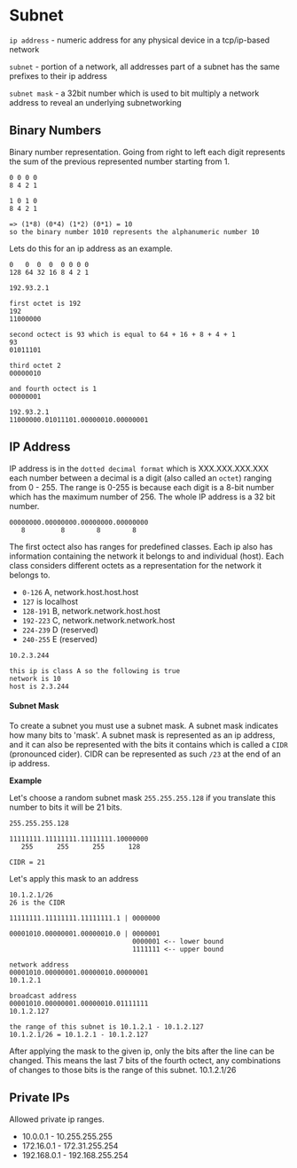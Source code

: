 # Subnet

`ip address` - numeric address for any physical device in a tcp/ip-based network

`subnet` - portion of a network, all addresses part of a subnet has the same prefixes to their ip address

`subnet mask` - a 32bit number which is used to bit multiply a network address to reveal an underlying subnetworking

## Binary Numbers

Binary number representation. Going from right to left each digit represents the sum of the previous represented number starting from 1.

```
0 0 0 0
8 4 2 1

1 0 1 0
8 4 2 1

=> (1*8) (0*4) (1*2) (0*1) = 10
so the binary number 1010 represents the alphanumeric number 10
```

Lets do this for an ip address as an example.

```
0   0  0  0  0 0 0 0
128 64 32 16 8 4 2 1
```

```
192.93.2.1

first octet is 192
192
11000000

second octect is 93 which is equal to 64 + 16 + 8 + 4 + 1 
93
01011101

third octet 2
00000010

and fourth octect is 1
00000001

192.93.2.1
11000000.01011101.00000010.00000001
```

## IP Address

IP address is in the `dotted decimal format` which is XXX.XXX.XXX.XXX each number between a decimal is a digit (also called an `octet`) ranging from 0 - 255. The range is 0-255 is because each digit is a 8-bit number which has the maximum number of 256. The whole IP address is a 32 bit number.

```
00000000.00000000.00000000.00000000
   8         8        8        8
```

The first octect also has ranges for predefined classes. Each ip also has information containing the network it belongs to and individual (host). Each class considers different octets as a representation for the network it belongs to.

- `0-126` A, network.host.host.host
- `127` is localhost
- `128-191` B, network.network.host.host
- `192-223` C, network.network.network.host
- `224-239` D (reserved)
- `240-255` E (reserved)

```
10.2.3.244

this ip is class A so the following is true
network is 10
host is 2.3.244
```

#### Subnet Mask

To create a subnet you must use a subnet mask. A subnet mask indicates how many bits to 'mask'. A subnet mask is represented as an ip address, and it can also be represented with the bits it contains which is called a `CIDR` (pronounced cider). CIDR can be represented as such `/23` at the end of an ip address.

**Example**

Let's choose a random subnet mask `255.255.255.128` if you translate this number to bits it will be 21 bits.

```
255.255.255.128

11111111.11111111.11111111.10000000
   255      255      255      128

CIDR = 21
```

Let's apply this mask to an address

```
10.1.2.1/26
26 is the CIDR

11111111.11111111.11111111.1 | 0000000

00001010.00000001.00000010.0 | 0000001
                               0000001 <-- lower bound
                               1111111 <-- upper bound

network address
00001010.00000001.00000010.00000001
10.1.2.1

broadcast address
00001010.00000001.00000010.01111111
10.1.2.127

the range of this subnet is 10.1.2.1 - 10.1.2.127
10.1.2.1/26 = 10.1.2.1 - 10.1.2.127
```

After applying the mask to the given ip, only the bits after the line can be changed. This means the last 7 bits of the fourth octect, any combinations of changes to those bits is the range of this subnet. 10.1.2.1/26

## Private IPs

Allowed private ip ranges.

- 10.0.0.1 - 10.255.255.255
- 172.16.0.1 - 172.31.255.254
- 192.168.0.1 - 192.168.255.254

